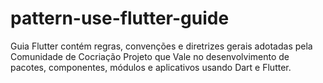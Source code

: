# pattern-use-flutter-guide
Guia Flutter contém regras, convenções e diretrizes gerais adotadas pela Comunidade de Cocriação Projeto que Vale no desenvolvimento de pacotes, componentes, módulos e aplicativos usando Dart e Flutter.
